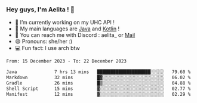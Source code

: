 ### Hey guys, I'm Aelita ! 👋

- 🔭 I’m currently working on my UHC API !
- 🌱 My main languages are [Java](https://www.oracle.com/java/) and [Kotlin](https://kotlinlang.org/) !
- 💬 You can reach me with Discord : aelita_ or [Mail](mailto:pro.shinobuu@gmail.com)
- 😄 Pronouns: she/her :) 
- 💻 Fun fact: I use arch btw

<!--START_SECTION:waka-->

```txt
From: 15 December 2023 - To: 22 December 2023

Java              7 hrs 13 mins   ████████████████████░░░░░   79.60 %
Markdown          32 mins         █▓░░░░░░░░░░░░░░░░░░░░░░░   06.02 %
Gradle            26 mins         █▒░░░░░░░░░░░░░░░░░░░░░░░   04.88 %
Shell Script      15 mins         ▓░░░░░░░░░░░░░░░░░░░░░░░░   02.77 %
Manifest          12 mins         ▓░░░░░░░░░░░░░░░░░░░░░░░░   02.29 %
```

<!--END_SECTION:waka-->
